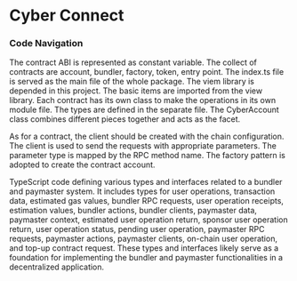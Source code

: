 # Cyber Connect

### Code Navigation

The contract ABI is represented as constant variable. The collect of contracts are account, bundler, factory, token, entry point. The index.ts file is served as the main file of the whole package. The viem library is depended in this project. The basic items are imported from the view library. Each contract has its own class to make the operations in its own module file. The types are defined in the separate file. The CyberAccount class combines different pieces together and acts as the facet. 

As for a contract, the client should be created with the chain configuration. The client is used to send the requests with appropriate parameters. The parameter type is mapped by the RPC method name. The factory pattern is adopted to create the contract account. 

TypeScript code defining various types and interfaces related to a bundler and paymaster system. It includes types for user operations, transaction data, estimated gas values, bundler RPC requests, user operation receipts, estimation values, bundler actions, bundler clients, paymaster data, paymaster context, estimated user operation return, sponsor user operation return, user operation status, pending user operation, paymaster RPC requests, paymaster actions, paymaster clients, on-chain user operation, and top-up contract request. These types and interfaces likely serve as a foundation for implementing the bundler and paymaster functionalities in a decentralized application.



